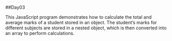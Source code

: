 ##Day03

This JavaScript program demonstrates how to calculate the total and average marks of a student stored in an object. The student’s marks for different subjects are stored in a nested object, which is then converted into an array to perform calculations.